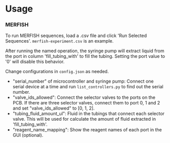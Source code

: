 # Usage

### MERFISH
To run MERFISH sequences, load a .csv file and click 'Run Selected Sequences'. `merfish-experiment.csv` is an example.

After running the named operation, the syringe pump will extract liquid from the port in column 'fill_tubing_with' to fill the tubing. Setting the port value to '0' will disable this behavior.

Change configurations in `config.json` as needed. 
- "serial_number" of microcontroller and syringe pump: Connect one serial device at a time and run `list_controllers.py` to find out the serial number.
- "valve_ids_allowed": Connect the selector valves to the ports on the PCB. If there are three selector valves, connect them to port 0, 1 and 2 and set "valve_ids_allowed" to [0, 1, 2].
- "tubing_fluid_amount_ul": Fluid in the tubings that connect each selector valve. This will be used for calculate the amount of fluid extracted in 'fill_tubing_with'.
- "reagent_name_mapping": Show the reagent names of each port in the GUI (optional). 
